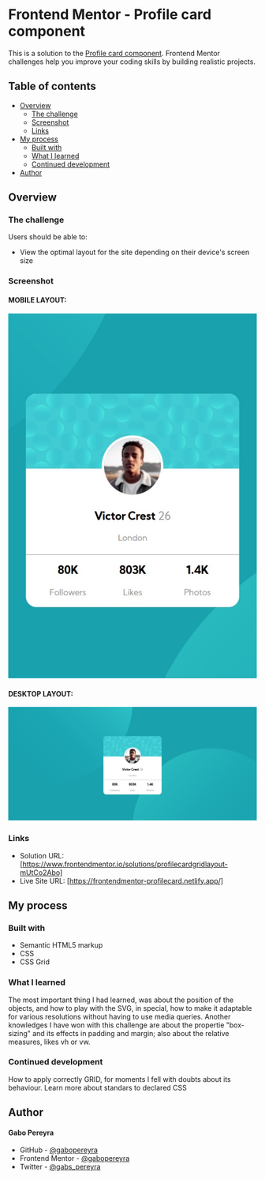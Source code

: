 # Frontend Mentor - Profile card component

This is a solution to the [Profile card component](https://www.frontendmentor.io/challenges/profile-card-component-cfArpWshJ). Frontend Mentor challenges help you improve your coding skills by building realistic projects. 

## Table of contents

- [Overview](#overview)
  - [The challenge](#the-challenge)
  - [Screenshot](#screenshot)
  - [Links](#links)
- [My process](#my-process)
  - [Built with](#built-with)
  - [What I learned](#what-i-learned)
  - [Continued development](#continued-development)
- [Author](#author)

## Overview

### The challenge

Users should be able to:

- View the optimal layout for the site depending on their device's screen size

### Screenshot
#### MOBILE LAYOUT:
![](./screenshots/mobile.jpg)

#### DESKTOP LAYOUT:
![](./screenshots/desktop.jpg)

### Links

- Solution URL: [https://www.frontendmentor.io/solutions/profilecardgridlayout-mUtCo2Abo]
- Live Site URL: [https://frontendmentor-profilecard.netlify.app/]

## My process

### Built with

- Semantic HTML5 markup
- CSS
- CSS Grid

### What I learned
The most important thing I had learned, was about the position of the objects, and how to play with the SVG, in special, how to make it adaptable for various resolutions without having to use media queries.
Another knowledges I have won with this challenge are about the propertie "box-sizing" and its effects in padding and margin; also about the relative measures, likes vh or vw. 

### Continued development

How to apply correctly GRID, for moments I fell with doubts about its behaviour.
Learn more about standars to declared CSS

## Author
<h4>Gabo Pereyra</h4>

- GitHub - [@gabopereyra](https://github.com/gabopereyra)
- Frontend Mentor - [@gabopereyra](https://www.frontendmentor.io/profile/gabopereyra)
- Twitter - [@gabs_pereyra](https://github.com/gabopereyra)

